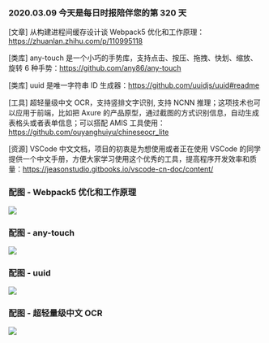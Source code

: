 ### 2020.03.09 今天是每日时报陪伴您的第 320 天

[文章] 从构建进程间缓存设计谈 Webpack5 优化和工作原理：<https://zhuanlan.zhihu.com/p/110995118>

[类库] any-touch 是一个小巧的手势库，支持点击、按压、拖拽、快划、缩放、旋转 6 种手势：<https://github.com/any86/any-touch>

[类库] uuid 是唯一字符串 ID 生成器：<https://github.com/uuidjs/uuid#readme>

[工具] 超轻量级中文 OCR，支持竖排文字识别, 支持 NCNN 推理；这项技术也可以应用于前端，比如把 Axure 的产品原型，通过截图的方式识别信息，自动生成表格头或者表单信息；可以搭配 AMIS 工具使用：<https://github.com/ouyanghuiyu/chineseocr_lite>

[资源] VSCode 中文文档，项目的初衷是为想使用或者正在使用 VSCode 的同学提供一个中文手册，方便大家学习使用这个优秀的工具，提高程序开发效率和质量：<https://jeasonstudio.gitbooks.io/vscode-cn-doc/content/>

### 配图 - Webpack5 优化和工作原理

![](http://qn.40zhe.com/20200309194633.png)

### 配图 - any-touch

![](http://qn.40zhe.com/20200309194710.png)

### 配图 - uuid

![](http://qn.40zhe.com/20200309194819.png)

### 配图 - 超轻量级中文 OCR

![](http://qn.40zhe.com/20200309194906.png)
